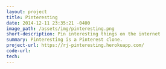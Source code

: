 ```yaml
---
layout: project
title: Pinteresting
date: 2014-12-11 23:35:21 -0400
image_path: /assets/img/pinteresting.png
short-description: Pin interesting things on the internet
summary: Pinteresting is a Pinterest clone.
project-url: https://rj-pinteresting.herokuapp.com/
code-url:
tech:
---
```



